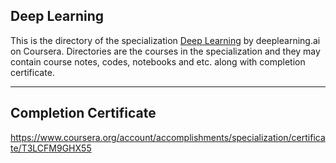 ## Deep Learning

This is the directory of the specialization [Deep Learning](https://www.coursera.org/specializations/deep-learning) by deeplearning.ai on Coursera. Directories are the courses in the specialization and they may contain course notes, codes, notebooks and etc. along with completion certificate.

---

## Completion Certificate
https://www.coursera.org/account/accomplishments/specialization/certificate/T3LCFM9GHX55
